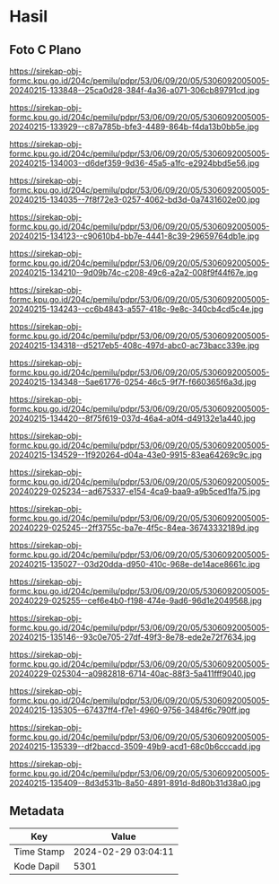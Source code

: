 # Hasil

## Foto C Plano

https://sirekap-obj-formc.kpu.go.id/204c/pemilu/pdpr/53/06/09/20/05/5306092005005-20240215-133848--25ca0d28-384f-4a36-a071-306cb89791cd.jpg

https://sirekap-obj-formc.kpu.go.id/204c/pemilu/pdpr/53/06/09/20/05/5306092005005-20240215-133929--c87a785b-bfe3-4489-864b-f4da13b0bb5e.jpg

https://sirekap-obj-formc.kpu.go.id/204c/pemilu/pdpr/53/06/09/20/05/5306092005005-20240215-134003--d6def359-9d36-45a5-a1fc-e2924bbd5e56.jpg

https://sirekap-obj-formc.kpu.go.id/204c/pemilu/pdpr/53/06/09/20/05/5306092005005-20240215-134035--7f8f72e3-0257-4062-bd3d-0a7431602e00.jpg

https://sirekap-obj-formc.kpu.go.id/204c/pemilu/pdpr/53/06/09/20/05/5306092005005-20240215-134123--c90610b4-bb7e-4441-8c39-29659764db1e.jpg

https://sirekap-obj-formc.kpu.go.id/204c/pemilu/pdpr/53/06/09/20/05/5306092005005-20240215-134210--9d09b74c-c208-49c6-a2a2-008f9f44f67e.jpg

https://sirekap-obj-formc.kpu.go.id/204c/pemilu/pdpr/53/06/09/20/05/5306092005005-20240215-134243--cc6b4843-a557-418c-9e8c-340cb4cd5c4e.jpg

https://sirekap-obj-formc.kpu.go.id/204c/pemilu/pdpr/53/06/09/20/05/5306092005005-20240215-134318--d5217eb5-408c-497d-abc0-ac73bacc339e.jpg

https://sirekap-obj-formc.kpu.go.id/204c/pemilu/pdpr/53/06/09/20/05/5306092005005-20240215-134348--5ae61776-0254-46c5-9f7f-f660365f6a3d.jpg

https://sirekap-obj-formc.kpu.go.id/204c/pemilu/pdpr/53/06/09/20/05/5306092005005-20240215-134420--8f75f619-037d-46a4-a0f4-d49132e1a440.jpg

https://sirekap-obj-formc.kpu.go.id/204c/pemilu/pdpr/53/06/09/20/05/5306092005005-20240215-134529--1f920264-d04a-43e0-9915-83ea64269c9c.jpg

https://sirekap-obj-formc.kpu.go.id/204c/pemilu/pdpr/53/06/09/20/05/5306092005005-20240229-025234--ad675337-e154-4ca9-baa9-a9b5ced1fa75.jpg

https://sirekap-obj-formc.kpu.go.id/204c/pemilu/pdpr/53/06/09/20/05/5306092005005-20240229-025245--2ff3755c-ba7e-4f5c-84ea-36743332189d.jpg

https://sirekap-obj-formc.kpu.go.id/204c/pemilu/pdpr/53/06/09/20/05/5306092005005-20240215-135027--03d20dda-d950-410c-968e-de14ace8661c.jpg

https://sirekap-obj-formc.kpu.go.id/204c/pemilu/pdpr/53/06/09/20/05/5306092005005-20240229-025255--cef6e4b0-f198-474e-9ad6-96d1e2049568.jpg

https://sirekap-obj-formc.kpu.go.id/204c/pemilu/pdpr/53/06/09/20/05/5306092005005-20240215-135146--93c0e705-27df-49f3-8e78-ede2e72f7634.jpg

https://sirekap-obj-formc.kpu.go.id/204c/pemilu/pdpr/53/06/09/20/05/5306092005005-20240229-025304--a0982818-6714-40ac-88f3-5a411fff9040.jpg

https://sirekap-obj-formc.kpu.go.id/204c/pemilu/pdpr/53/06/09/20/05/5306092005005-20240215-135305--67437ff4-f7e1-4960-9756-3484f6c790ff.jpg

https://sirekap-obj-formc.kpu.go.id/204c/pemilu/pdpr/53/06/09/20/05/5306092005005-20240215-135339--df2baccd-3509-49b9-acd1-68c0b6cccadd.jpg

https://sirekap-obj-formc.kpu.go.id/204c/pemilu/pdpr/53/06/09/20/05/5306092005005-20240215-135409--8d3d531b-8a50-4891-891d-8d80b31d38a0.jpg


## Metadata

| Key        | Value               |
| ---------- | ------------------- |
| Time Stamp | 2024-02-29 03:04:11 |
| Kode Dapil | 5301                |



